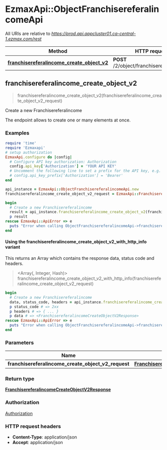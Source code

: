 # EzmaxApi::ObjectFranchisereferalincomeApi

All URIs are relative to *https://prod.api.appcluster01.ca-central-1.ezmax.com/rest*

| Method | HTTP request | Description |
| ------ | ------------ | ----------- |
| [**franchisereferalincome_create_object_v2**](ObjectFranchisereferalincomeApi.md#franchisereferalincome_create_object_v2) | **POST** /2/object/franchisereferalincome | Create a new Franchisereferalincome |


## franchisereferalincome_create_object_v2

> <FranchisereferalincomeCreateObjectV2Response> franchisereferalincome_create_object_v2(franchisereferalincome_create_object_v2_request)

Create a new Franchisereferalincome

The endpoint allows to create one or many elements at once.

### Examples

```ruby
require 'time'
require 'Ezmaxapi'
# setup authorization
EzmaxApi.configure do |config|
  # Configure API key authorization: Authorization
  config.api_key['Authorization'] = 'YOUR API KEY'
  # Uncomment the following line to set a prefix for the API key, e.g. 'Bearer' (defaults to nil)
  # config.api_key_prefix['Authorization'] = 'Bearer'
end

api_instance = EzmaxApi::ObjectFranchisereferalincomeApi.new
franchisereferalincome_create_object_v2_request = EzmaxApi::FranchisereferalincomeCreateObjectV2Request.new({a_obj_franchisereferalincome: [EzmaxApi::FranchisereferalincomeRequestCompound.new({fki_franchisebroker_id: 61, fki_franchisereferalincomeprogram_id: 51, fki_period_id: 21, d_franchisereferalincome_loan: '500275.62', d_franchisereferalincome_franchiseamount: '275.00', d_franchisereferalincome_franchisoramount: '385.00', d_franchisereferalincome_agentamount: '800.00', dt_franchisereferalincome_disbursed: '2020-12-31', t_franchisereferalincome_comment: 'This is a comment', fki_franchiseoffice_id: 50, s_franchisereferalincome_remoteid: 's_franchisereferalincome_remoteid_example', a_obj_contact: [EzmaxApi::ContactRequestCompound.new({fki_contacttitle_id: 2, fki_language_id: 2, s_contact_firstname: 'John', s_contact_lastname: 'Doe', s_contact_company: 'eZmax Solutions Inc.', obj_contactinformations: EzmaxApi::ContactinformationsRequestCompound.new({i_address_default: 37, i_phone_default: 37, i_email_default: 37, i_website_default: 37, a_obj_address: [EzmaxApi::AddressRequestCompound.new({fki_addresstype_id: 1, s_address_civic: '2540', s_address_street: 'Daniel-Johnson Blvd.', s_address_suite: '610', s_address_city: 'Laval', fki_province_id: 11, fki_country_id: 1, s_address_zip: 'H7T2S3'})], a_obj_phone: [EzmaxApi::PhoneRequestCompound.new({fki_phonetype_id: 1})], a_obj_email: [EzmaxApi::EmailRequestCompound.new({fki_emailtype_id: 1, s_email_address: 'email@example.com'})], a_obj_website: [EzmaxApi::WebsiteRequestCompound.new({fki_websitetype_id: 1, s_website_address: 'https://www.example.com'})]})})]})]}) # FranchisereferalincomeCreateObjectV2Request | 

begin
  # Create a new Franchisereferalincome
  result = api_instance.franchisereferalincome_create_object_v2(franchisereferalincome_create_object_v2_request)
  p result
rescue EzmaxApi::ApiError => e
  puts "Error when calling ObjectFranchisereferalincomeApi->franchisereferalincome_create_object_v2: #{e}"
end
```

#### Using the franchisereferalincome_create_object_v2_with_http_info variant

This returns an Array which contains the response data, status code and headers.

> <Array(<FranchisereferalincomeCreateObjectV2Response>, Integer, Hash)> franchisereferalincome_create_object_v2_with_http_info(franchisereferalincome_create_object_v2_request)

```ruby
begin
  # Create a new Franchisereferalincome
  data, status_code, headers = api_instance.franchisereferalincome_create_object_v2_with_http_info(franchisereferalincome_create_object_v2_request)
  p status_code # => 2xx
  p headers # => { ... }
  p data # => <FranchisereferalincomeCreateObjectV2Response>
rescue EzmaxApi::ApiError => e
  puts "Error when calling ObjectFranchisereferalincomeApi->franchisereferalincome_create_object_v2_with_http_info: #{e}"
end
```

### Parameters

| Name | Type | Description | Notes |
| ---- | ---- | ----------- | ----- |
| **franchisereferalincome_create_object_v2_request** | [**FranchisereferalincomeCreateObjectV2Request**](FranchisereferalincomeCreateObjectV2Request.md) |  |  |

### Return type

[**FranchisereferalincomeCreateObjectV2Response**](FranchisereferalincomeCreateObjectV2Response.md)

### Authorization

[Authorization](../README.md#Authorization)

### HTTP request headers

- **Content-Type**: application/json
- **Accept**: application/json

